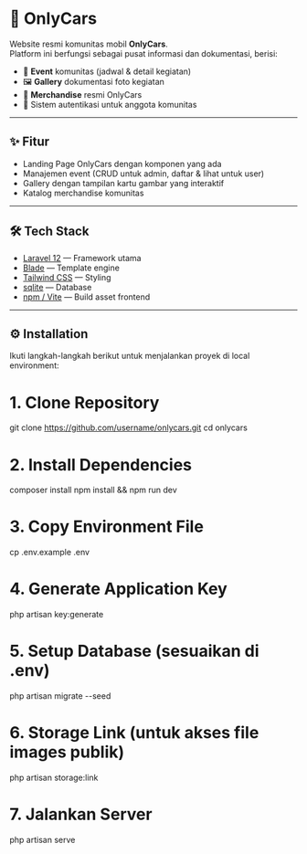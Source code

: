 # 🚗 OnlyCars

Website resmi komunitas mobil **OnlyCars**.  
Platform ini berfungsi sebagai pusat informasi dan dokumentasi, berisi:

- 📅 **Event** komunitas (jadwal & detail kegiatan)
- 🖼️ **Gallery** dokumentasi foto kegiatan
- 👕 **Merchandise** resmi OnlyCars
- 👥 Sistem autentikasi untuk anggota komunitas

---

## ✨ Fitur
- Landing Page OnlyCars dengan komponen yang ada
- Manajemen event (CRUD untuk admin, daftar & lihat untuk user)
- Gallery dengan tampilan kartu gambar yang interaktif
- Katalog merchandise komunitas

---

## 🛠️ Tech Stack
- [Laravel 12](https://laravel.com) — Framework utama
- [Blade](https://laravel.com/docs/blade) — Template engine
- [Tailwind CSS](https://tailwindcss.com) — Styling
- [sqlite](https://www.sqlite.org) — Database
- [npm / Vite](https://vitejs.dev) — Build asset frontend

---

## ⚙️ Installation

Ikuti langkah-langkah berikut untuk menjalankan proyek di local environment:

# 1. Clone Repository
git clone https://github.com/username/onlycars.git
cd onlycars

# 2. Install Dependencies
composer install
npm install && npm run dev

# 3. Copy Environment File
cp .env.example .env

# 4. Generate Application Key
php artisan key:generate

# 5. Setup Database (sesuaikan di .env)
php artisan migrate --seed

# 6. Storage Link (untuk akses file images publik)
php artisan storage:link

# 7. Jalankan Server
php artisan serve

